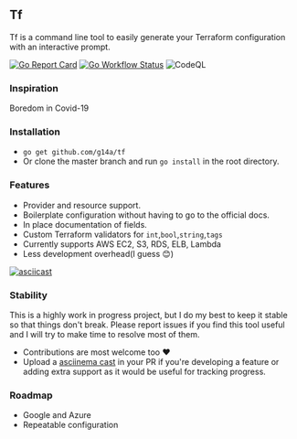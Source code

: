 ## Tf
 
Tf is a command line tool to easily generate your Terraform configuration with an interactive prompt.

[![Go Report Card](https://goreportcard.com/badge/github.com/g14a/tf)](https://goreportcard.com/report/github.com/g14a/tf)
[![Go Workflow Status](https://github.com/g14a/tf/workflows/Go/badge.svg)](https://github.com/g14a/tf/workflows/Go/badge.svg)
![CodeQL](https://github.com/g14a/tf/workflows/CodeQL/badge.svg)

### Inspiration
Boredom in Covid-19

### Installation
* ```go get github.com/g14a/tf```  
* Or clone the master branch and run ```go install``` in the root directory.

### Features
* Provider and resource support.
* Boilerplate configuration without having to go to the official docs.  
* In place documentation of fields.
* Custom Terraform validators for ```int```,```bool```,```string```,```tags```  
* Currently supports AWS EC2, S3, RDS, ELB, Lambda
* Less development overhead(I guess :blush:)

[![asciicast](https://asciinema.org/a/p6e5I9fNEslVdcaKFAJHgRfdt.svg)](https://asciinema.org/a/p6e5I9fNEslVdcaKFAJHgRfdt)

### Stability
This is a highly work in progress project, but I do my best to keep it stable so that things don't break.
Please report issues if you find this tool useful and I will try to make time to resolve most of them.

* Contributions are most welcome too :heart:
* Upload a [asciinema cast](https://asciinema.org/) in your PR if you're developing a feature or adding extra support as it would be useful for tracking progress.

### Roadmap
* Google and Azure
* Repeatable configuration